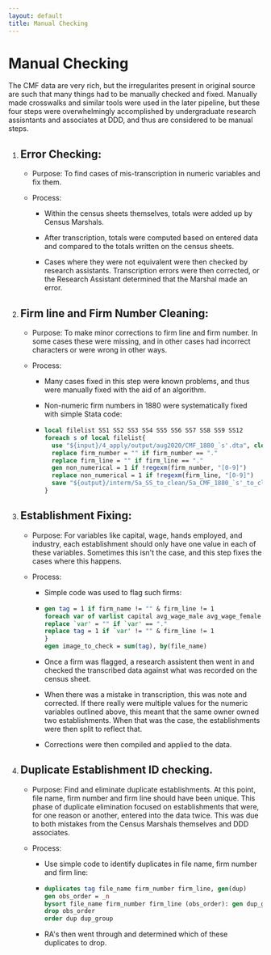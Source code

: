 ```yaml
---
layout: default
title: Manual Checking
---
```


# Manual Checking

The CMF data are very rich, but the irregularites present in original source are such that many things had to be manually checked and fixed. Manually made crosswalks and similar tools were used in the later pipeline, but these four steps were overwhelmingly accomplished by undergraduate research assisntants and associates at DDD, and thus are considered to be manual steps.

1. ## Error Checking:
   
   - Purpose: To find cases of mis-transcription in numeric variables and fix them.
   
   - Process:
     
     - Within the census sheets themselves, totals were added up by Census Marshals.
     
     - After transcription, totals were computed based on entered data and compared to the totals written on the census sheets.
     
     - Cases where they were not equivalent were then checked by research assistants. Transcription errors were then corrected, or the Research Assistant determined that the Marshal made an error.

2. ## Firm line and Firm Number Cleaning:
   
   - Purpose: To make minor corrections to firm line and firm number. In some cases these were missing, and in other cases had incorrect characters or were wrong in other ways.
   
   - Process:
     
     - Many cases fixed in this step were known problems, and thus were manually fixed with the aid of an algorithm.
     
     - Non-numeric firm numbers in 1880 were systematically fixed with simple Stata code:
     
     - ```Stata
       local filelist SS1 SS2 SS3 SS4 SS5 SS6 SS7 SS8 SS9 SS12
       foreach s of local filelist{
         use "${input}/4_apply/output/aug2020/CMF_1880_`s'.dta", clear
         replace firm_number = "" if firm_number == "."
         replace firm_line = "" if firm_line == "."
         gen non_numerical = 1 if !regexm(firm_number, "[0-9]")
         replace non_numerical = 1 if !regexm(firm_line, "[0-9]")
         save "${output}/interm/5a_SS_to_clean/5a_CMF_1880_`s'_to_clean.dta", replace
       }
       ```

3. ## Establishment Fixing:
   
   - Purpose: For variables like capital, wage, hands employed, and industry, each establishment should only have one value in each of these variables. Sometimes this isn't the case, and this step fixes the cases where this happens.
   
   - Process:
     
     - Simple code was used to flag such firms:
     
     - ```Stata
       gen tag = 1 if firm_name != "" & firm_line != 1 
       foreach var of varlist capital avg_wage_male avg_wage_female industry_raw hands_male hands_female {
       replace `var' = "" if `var' == "."
       replace tag = 1 if `var' != "" & firm_line != 1 
       }
       egen image_to_check = sum(tag), by(file_name)
       ```
     
     - Once a firm was flagged, a research assistent then went in and checked the transcribed data against what was recorded on the census sheet.
     
     - When there was a mistake in transcription, this was note and corrected. If there really were multiple values for the numeric variables outlined above, this meant that the same owner owned two establishments. When that was the case, the establishments were then split to reflect that.
     
     - Corrections were then compiled and applied to the data.

4. ## Duplicate Establishment ID checking.
   
   - Purpose: Find and eliminate duplicate establishments. At this point, file name, firm number and firm line should have been unique. This phase of duplicate elimination focused on establishments that were, for one reason or another, entered into the data twice. This was due to both mistakes from the Census Marshals themselves and DDD associates.
   
   - Process:
     
     - Use simple code to identify duplicates in file name, firm number and firm line:
     
     - ```Stata
       duplicates tag file_name firm_number firm_line, gen(dup)
       gen obs_order = _n
       bysort file_name firm_number firm_line (obs_order): gen dup_group = _n if dup!=0
       drop obs_order
       order dup dup_group
       ```
     
     - RA's then went through and determined which of these duplicates to drop.

